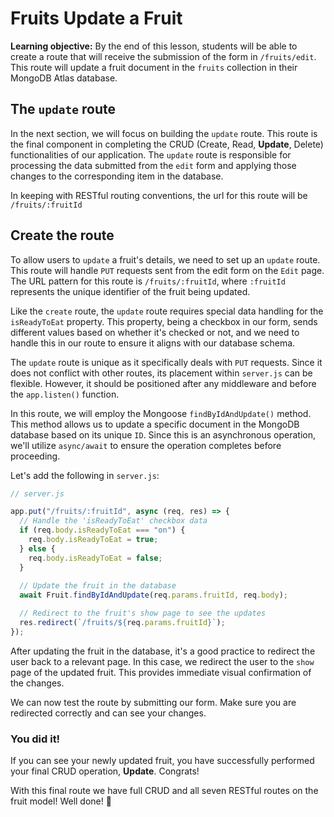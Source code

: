 <h1>
  <span class="headline">Fruits</span>
  <span class="subhead">Update a Fruit</span>
</h1>

**Learning objective:** By the end of this lesson, students will be able to create a route that will receive the submission of the form in `/fruits/edit`. This route will update a fruit document in the `fruits` collection in their MongoDB Atlas database.

## The `update` route

In the next section, we will focus on building the `update` route. This route is the final component in completing the CRUD (Create, Read, **Update**, Delete) functionalities of our application. The `update` route is responsible for processing the data submitted from the `edit` form and applying those changes to the corresponding item in the database.

In keeping with RESTful routing conventions, the url for this route will be `/fruits/:fruitId`

## Create the route

To allow users to `update` a fruit's details, we need to set up an `update` route. This route will handle `PUT` requests sent from the edit form on the `Edit` page. The URL pattern for this route is `/fruits/:fruitId`, where `:fruitId` represents the unique identifier of the fruit being updated.

Like the `create` route, the `update` route requires special data handling for the `isReadyToEat` property. This property, being a checkbox in our form, sends different values based on whether it's checked or not, and we need to handle this in our route to ensure it aligns with our database schema.

The `update` route is unique as it specifically deals with `PUT` requests. Since it does not conflict with other routes, its placement within `server.js` can be flexible. However, it should be positioned after any middleware and before the `app.listen()` function.

In this route, we will employ the Mongoose `findByIdAndUpdate()` method. This method allows us to update a specific document in the MongoDB database based on its unique `ID`. Since this is an asynchronous operation, we'll utilize `async/await` to ensure the operation completes before proceeding.

Let's add the following in `server.js`:

```js
// server.js

app.put("/fruits/:fruitId", async (req, res) => {
  // Handle the 'isReadyToEat' checkbox data
  if (req.body.isReadyToEat === "on") {
    req.body.isReadyToEat = true;
  } else {
    req.body.isReadyToEat = false;
  }
  
  // Update the fruit in the database
  await Fruit.findByIdAndUpdate(req.params.fruitId, req.body);

  // Redirect to the fruit's show page to see the updates
  res.redirect(`/fruits/${req.params.fruitId}`);
});
```
After updating the fruit in the database, it's a good practice to redirect the user back to a relevant page. In this case, we redirect the user to the `show` page of the updated fruit. This provides immediate visual confirmation of the changes.

We can now test the route by submitting our form. Make sure you are redirected correctly and can see your changes.

### You did it!

If you can see your newly updated fruit, you have successfully performed your final CRUD operation, **Update**. Congrats!

With this final route we have full CRUD and all seven RESTful routes on the fruit model! Well done! 🎉
